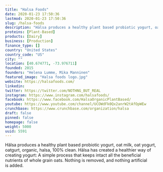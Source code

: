 ```yaml
---
title: "Halsa Foods"
date: 2020-01-23 17:50:36
lastmod: 2020-01-23 17:50:36
slug: /halsa-foods
description: "Hälsa produces a healthy plant based probiotic yogurt, oat milk, oat yogurt, oatgurt, organic, halsa, 100% clean. Hälsa has created a healthier way of creating yogurt: A simple process that keeps intact all the beneficial nutrients of whole grain oats. Nothing is removed, and nothing artificial is added."
proteins: [Plant-Based]
products: [Dairy]
business: [Production]
finance_type: []
country: "United States"
country_code: "US"
city: ""
location: [40.674771, -73.976711]
founded: 2015
founders: "Helena Lumme, Mika Manninen"
featured_image: "Halsa foods logo.jpg"
website: https://halsafoods.com/
linkedin: 
twitter: https://twitter.com/NOTHNG_BUT_REAL
instagram: https://www.instagram.com/halsafoods/
facebook: https://www.facebook.com/HalsaOrganicPlantBased/
youtube: https://www.youtube.com/channel/UCOWdFk0Qx2anrW2tAfOpWEw
crunchbase: https://www.crunchbase.com/organization/halsa
draft: false
pinned: false
homepage: false
weight: 5000
uuid: 5591
---
```

Hälsa produces a healthy plant based probiotic yogurt, oat milk, oat yogurt, oatgurt, organic, halsa, 100% clean. Hälsa has created a healthier way of creating yogurt: A simple process that keeps intact all the beneficial nutrients of whole grain oats. Nothing is removed, and nothing artificial is added.

